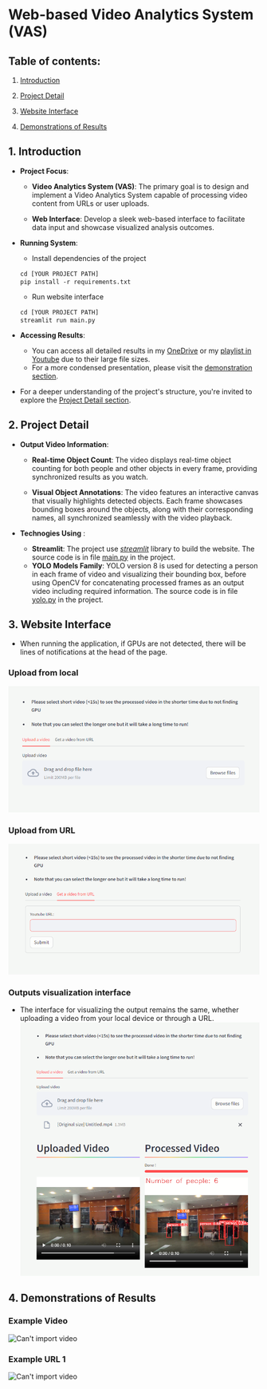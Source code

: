 # Web-based Video Analytics System (VAS)

## Table of contents:
1. [Introduction](https://github.com/thompsondd/Web-based-Video-Analytics-System/main/README.md#1-introduction)

2. [Project Detail](https://github.com/thompsondd/Web-based-Video-Analytics-System/edit/README.md#2-project-detail)

3. [Website Interface](https://github.com/thompsondd/Web-based-Video-Analytics-System/edit/main/README.md#3-website-interface)
   
4. [Demonstrations of Results](https://github.com/thompsondd/Web-based-Video-Analytics-System/main/README.md#4-demonstrations-of-results)



## 1. Introduction
- **Project Focus**:
   - **Video Analytics System (VAS)**: The primary goal is to design and implement a Video Analytics System capable of processing video content from URLs or user uploads.

   - **Web Interface**: Develop a sleek web-based interface to facilitate data input and showcase visualized analysis outcomes.

- **Running System**:
   - Install dependencies of the project
   ```
   cd [YOUR PROJECT PATH]
   pip install -r requirements.txt
   ```
   - Run website interface
   ```
   cd [YOUR PROJECT PATH]
   streamlit run main.py
   ```
- **Accessing Results**: 
   - You can access all detailed results in my [OneDrive](https://uithcm-my.sharepoint.com/:f:/g/personal/20521159_ms_uit_edu_vn/EgRsm2lULAZGgPnSBl5f6DIB3ACk0cvPjidJLSTcYK0ctg?e=yvsRme) or my [playlist in Youtube](https://www.youtube.com/playlist?list=PLkZll_xtzt8rNelPKHMucVeOEtLTr5I_c) due to their large file sizes.
   - For a more condensed presentation, please visit the [demonstration section](https://gitlab.com/international-society-of-data-scientists-course/entrance-test/video-object-detection/-/edit/main/Readme.md#3-demonstrations-of-results).



- For a deeper understanding of the project's structure, you're invited to explore the [Project Detail section](https://github.com/thompsondd/Web-based-Video-Analytics-System/edit/README.md#2-project-detail).

## 2. Project Detail

- **Output Video Information**:
   - **Real-time Object Count**: The video displays real-time object counting for both people and other objects in every frame, providing synchronized results as you watch.

   - **Visual Object Annotations**: The video features an interactive canvas that visually highlights detected objects. Each frame showcases bounding boxes around the objects, along with their corresponding names, all synchronized seamlessly with the video playback.

- **Technogies Using** :
   - **Streamlit**: The project use [_streamlit_](https://streamlit.io/) library to build the website. The source code is in file [main.py](./main.py) in the project.
   - **YOLO Models Family**: YOLO version 8 is used for detecting a person in each frame of video and visualizing their bounding box, before using OpenCV for concatenating processed frames as an output video including required information. The source code is in file [yolo.py](./yolo.py) in the project.


## 3. Website Interface
- When running the application, if GPUs are not detected, there will be lines of notifications at the head of the page.
### Upload from local
   ![Can't import image](./Doc/Images/local_upload.png)
   

### Upload from URL
   ![Can't import image](./Doc/Images/url_upload.png)
   

### Outputs visualization interface
   - The interface for visualizing the output remains the same, whether uploading a video from your local device or through a URL.
   ![Can't import image](./Doc/Images/visualization.png)
## 4. Demonstrations of Results

### Example Video
   ![Can't import video](./Doc/Videos/example_video_local_upload.gif)
### Example URL 1
   ![Can't import video](./Doc/Videos/example_video_from_url_1.gif)
